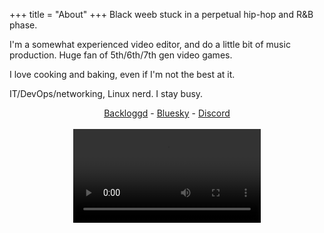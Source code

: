 +++
title = "About"
+++
Black weeb stuck in a perpetual hip-hop and R&B phase. 

I'm a somewhat experienced video editor, and do a little bit of music production. Huge fan of 5th/6th/7th gen video games.

I love cooking and baking, even if I'm not the best at it.

IT/DevOps/networking, Linux nerd. I stay busy.

<div style="text-align: center;">
<a href="https://www.backloggd.com/u/zandyne_/">Backloggd</a> -
<a href="https://bsky.app/profile/zandyne.xyz">Bluesky</a> -
<a href="https://discord.com/users/828839103381504023">Discord</a>
</div>
<br/>


<center><video class="vids" controls autoplay><source src="/champloo.webm"></video></center>